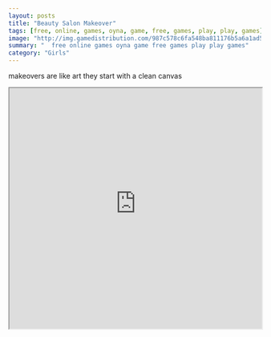 ```yaml
---
layout: posts
title: "Beauty Salon Makeover"
tags: [free, online, games, oyna, game, free, games, play, play, games]
image: "http://img.gamedistribution.com/987c578c6fa548ba811176b5a6a1ad5c.jpg"
summary: "  free online games oyna game free games play play games"
category: "Girls"
---
```


makeovers are like art they start with a clean canvas

<iframe width="100%" height="480px;" src="http://flash.gamedistribution.com?game=987c578c6fa548ba811176b5a6a1ad5c"></iframe>